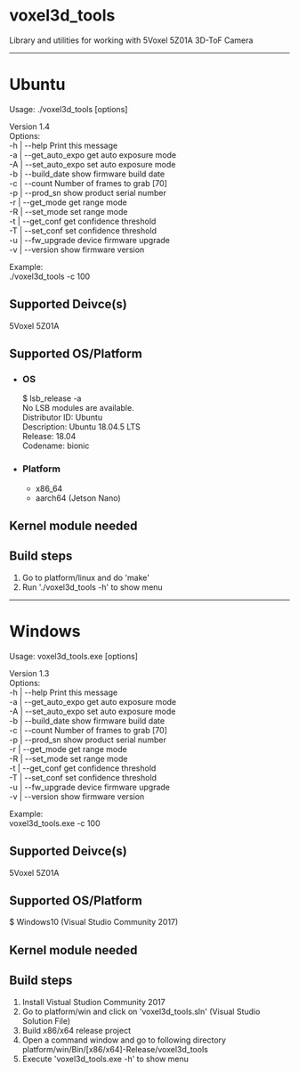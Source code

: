 # voxel3d_tools
Library and utilities for working with 5Voxel 5Z01A 3D-ToF Camera  

-------------------------------------------------------------------------------
# Ubuntu
Usage: ./voxel3d_tools [options]  
  
Version 1.4  
Options:  
-h | --help             Print this message  
-a | --get_auto_expo    get auto exposure mode  
-A | --set_auto_expo    set auto exposure mode  
-b | --build_date       show firmware build date  
-c | --count            Number of frames to grab [70]  
-p | --prod_sn          show product serial number  
-r | --get_mode         get range mode  
-R | --set_mode         set range mode  
-t | --get_conf         get confidence threshold  
-T | --set_conf         set confidence threshold  
-u | --fw_upgrade       device firmware upgrade  
-v | --version          show firmware version  
  
  
Example:  
./voxel3d_tools -c 100  
  
  
Supported Deivce(s)
-------------------------------------------------------------------------------
5Voxel 5Z01A  
  
Supported OS/Platform
-------------------------------------------------------------------------------
* ### OS  
  $ lsb_release -a  
  No LSB modules are available.  
  Distributor ID:	Ubuntu  
  Description:	Ubuntu 18.04.5 LTS  
  Release:	18.04  
  Codename:	bionic  
  
* ### Platform  
  * x86_64
  * aarch64 (Jetson Nano)
  
Kernel module needed
-------------------------------------------------------------------------------

Build steps
-------------------------------------------------------------------------------
1. Go to platform/linux and do 'make'  
2. Run './voxel3d_tools -h' to show menu  
  
  
  
-------------------------------------------------------------------------------
# Windows
Usage: voxel3d_tools.exe [options]  
  
Version 1.3  
Options:  
-h | --help             Print this message  
-a | --get_auto_expo    get auto exposure mode  
-A | --set_auto_expo    set auto exposure mode  
-b | --build_date       show firmware build date  
-c | --count            Number of frames to grab [70]  
-p | --prod_sn          show product serial number  
-r | --get_mode         get range mode  
-R | --set_mode         set range mode  
-t | --get_conf         get confidence threshold  
-T | --set_conf         set confidence threshold  
-u | --fw_upgrade       device firmware upgrade  
-v | --version          show firmware version  
  
  
Example:  
voxel3d_tools.exe -c 100  
  
  
Supported Deivce(s)
-------------------------------------------------------------------------------
5Voxel 5Z01A  

Supported OS/Platform
-------------------------------------------------------------------------------
$ Windows10 (Visual Studio Community 2017)  
  
  
Kernel module needed
-------------------------------------------------------------------------------

Build steps
-------------------------------------------------------------------------------
1. Install Vistual Studion Community 2017  
2. Go to platform/win and click on 'voxel3d_tools.sln' (Visual Studio Solution File)  
3. Build x86/x64 release project  
4. Open a command window and go to following directory  
        platform/win/Bin/[x86/x64]-Release/voxel3d_tools  
5. Execute 'voxel3d_tools.exe -h' to show menu  
